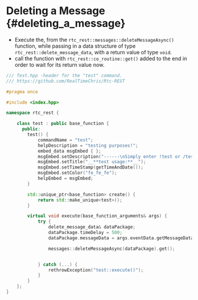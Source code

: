 Deleting a Message {#deleting_a_message}
============
- Execute the, from the `rtc_rest::messages::deleteMessageAsync()` function, while passing in a data structure of type `rtc_rest::delete_message_data`, with a return value of type `void`.
- call the function with `rtc_rest::co_routine::get()` added to the end in order to wait for its return value now.

```cpp
/// Test.hpp -header for the "test" command.
/// https://github.com/RealTimeChris/Rtc-REST

#pragma once

#include <index.hpp>

namespace rtc_rest {

	class test : public base_function {
	  public:
		test() {
			commandName = "test";
			helpDescription = "testing purposes!";
			embed_data msgEmbed { };
			msgEmbed.setDescription("------\nSimply enter !test or /test!\n------");
			msgEmbed.setTitle("__**test usage:**__");
			msgEmbed.setTimeStamp(getTimeAndDate());
			msgEmbed.setColor("fe_fe_fe");
			helpEmbed = msgEmbed;
		}

		std::unique_ptr<base_function> create() {
			return std::make_unique<test>();
		}

		virtual void execute(base_function_arguments& args) {
			try {
				delete_message_data& dataPackage;
				dataPackage.timeDelay = 500;
				dataPackage.messageData = args.eventData.getMessageData();

				messages::deleteMessageAsync(dataPackage).get();


			} catch (...) {
				rethrowException("test::execute()");
			}
		}
	};
}
```
